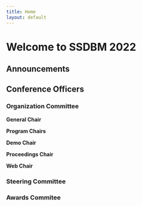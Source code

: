 ```yaml
---
title: Home
layout: default
---
```


# Welcome to SSDBM 2022
<!--
The SSDBM international conference brings together scientific domain experts, database researchers, practitioners, and developers for the presentation and exchange of current research results on concepts, tools, and techniques for scientific and statistical database applications. The 34rd SSDBM will continue to be a forum for original research contributions and practical system design, implementation, and evaluation. The conference program typically consists of a single track to facilitate discussion and contains presentations of invited talks, panel sessions, and demonstrations of research prototypes and industrial systems.

SSDBM 2022 will be hosted by the University of Copenhagen at Copenhagen, Denmark, and will continue the tradition of past SSDBM meetings in providing a stimulating environment to encourage discussion, fellowship, and exchange of ideas. SSDBM 2022 aims at soliciting original ideas on Database Systems Support of statistical and scientific applications including challenges and opportunities, concepts and applications, and future trends. This year, the focus is on Database System Support of AI/Machine Learning/Data Mining. Topics from other areas of data management, databases, and information systems are welcome, as long as the submitted work is original, unpublished, and not being considered for publication anywhere else.

The Proceedings of SSDBM 2022 will be published by ACM – International Conference Proceedings Series (ICPS) and will be available in the ACM Digital Library. The best papers will be considered for publication in the Distributed and Parallel Databases (DAPD) – An International Journal of Data Science, Engineering, and Management, Springer, ISSN: 0926-8782 (pending). We solicit research papers, long (12 pages) and short (4 pages), and demo papers (4 pages).
-->

## Announcements
<!--
<ul>
  <li><a href="https://ssdbm.org/2021/awards">Awards</a> are posted.</li>
  <li><a href="https://ssdbm.org/2021/register">Registration</a> link is open.</li>
  <li>Registration deadline for authors is June 18, 2021</li>
  <li>Registration deadline for participants is July 7, 2021</li>
  <li>Submission deadline has been extended to March 21, 2021</li>

  <li>Please submit your paper <a href="https://easychair.org/conferences/?conf=ssdbm21">here</a>.</li>

  <li>Notifications are extended to May 16, 2021.</li>

  <li><b>SSDBM 2021 will be an online event</b> with no physical meeting taking place.</li>
</ul>
-->

## Conference Officers

### Organization Committee
**General Chair**  
<!-- [Yicheng Tu](https://www.usf.edu/engineering/cse/people/tu-yicheng.aspx), University of South Florida, USA<br> -->

**Program Chairs**  
<!-- [Qiang Zhu](http://www-personal.umd.umich.edu/~qzhu/), University of Michigan - Dearborn, USA<br> -->

**Demo Chair**  
<!-- [Zichen (Frank) Xu](https://good.ncu.edu.cn/~xuz), Nanchang University, China<br> -->

**Proceedings Chair**  
<!-- [Anand Kumar](https://www.linkedin.com/in/anundkumar), Amazon, USA<br> -->

**Web Chair**  
<!-- [Yijian Liu](https://www.linkedin.com/in/yijian-liu-609939141/), University of Copenhagen, Denmark <br> -->

### Steering Committee
<!-- [Arie Shoshani](https://sdm.lbl.gov/~arie/), Lawrence Berkeley National Lab (chair)<br> -->

### Awards Commitee
<!-- [Johann Gamper](https://www.inf.unibz.it/~gamper/), Free University of Bozen-Bolzano, Italy<br> -->
